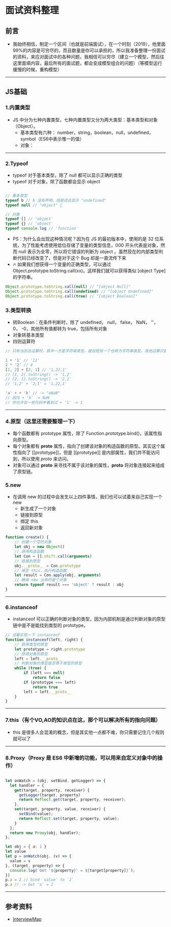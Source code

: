 # 面试资料整理

## 前言

- 我始终相信，制定一个区间（也就是前端面试），在一个时刻（2019），他里面99%的内容是可穷尽的，而且数量是你可以承担的，所以我准备整理一份面试的资料，来应对面试中的各种问题，我相信可以穷尽（建立一个模型，然后往这里面填内容，最后所有的面试题，都会变成模型组合的问题）（等模型运行缓慢的时候，重构模型）

---

## JS基础

### 1.内置类型

- JS 中分为七种内置类型，七种内置类型又分为两大类型：基本类型和对象（Object）。
  - 基本类型有六种： number，string，boolean，null，undefined，symbol（ES6中表示惟一的值）
  - 对象：

---

### 2.Typeof

- typeof 对于基本类型，除了 null 都可以显示正确的类型
- typeof 对于对象，除了函数都会显示 object

```javascript

// 基本类型
typeof b // b 没有声明，但是还会显示 "undefined"
typeof null // "object" 🐔

// 对象
typeof [] // 'object'
typeof {} // 'object'
typeof console.log // 'function'

```

- PS：为什么会出现这种情况呢？因为在 JS 的最初版本中，使用的是 32 位系统，为了性能考虑使用低位存储了变量的类型信息，000 开头代表是对象，然而 null 表示为全零，所以将它错误的判断为 object 。虽然现在的内部类型判断代码已经改变了，但是对于这个 Bug 却是一直流传下来
- 🔥 如果我们想获得一个变量的正确类型，可以通过 Object.prototype.toString.call(xx)。这样我们就可以获得类似 [object Type] 的字符串。

```javascript
Object.prototype.toString.call(null) // "[object Null]"
Object.prototype.toString.call(undefined) // "[object Undefined]"
Object.prototype.toString.call(true) // "[object Boolean]"
```


### 3.类型转换

- 转Boolean：在条件判断时，除了 undefined， null， false， NaN， ''， 0， -0，其他所有值都转为 true，包括所有对象
- 对象转基本类型
- 四则运算符

```javascript
// 只有当加法运算时，其中一方是字符串类型，就会把另一个也转为字符串类型。其他运算只要其中一方是数字，那么另一方就转为数字。并且加法运算会触发三种类型转换：将值转换为原始值，转换为数字，转换为字符串

1 + '1' // '11'
2 * '2' // 4
[1, 2] + [2, 1] // '1,22,1'
// [1, 2].toString() -> '1,2'
// [2, 1].toString() -> '2,1'
// '1,2' + '2,1' = '1,22,1'

'a' + + 'b' // -> "aNaN"
// 因为 + 'b' -> NaN
// 你也许在一些代码中看到过 + '1' -> 1

```

---

### 4.原型（这里还需要整理一下）

- 每个函数都有 prototype 属性，除了 Function.prototype.bind()，该属性指向原型。
- 每个对象都有 __proto__ 属性，指向了创建该对象的构造函数的原型。其实这个属性指向了 [[prototype]]，但是 [[prototype]] 是内部属性，我们并不能访问到，所以使用 _proto_ 来访问。
- 对象可以通过 __proto__ 来寻找不属于该对象的属性，__proto__ 将对象连接起来组成了原型链。

### 5.new

- 在调用 new 的过程中会发生以上四件事情，我们也可以试着来自己实现一个 new
  - 新生成了一个对象
  - 链接到原型
  - 绑定 this
  - 返回新对象

```javascript
function create() {
    // 创建一个空的对象
    let obj = new Object()
    // 获得构造函数
    let Con = [].shift.call(arguments)
    // 链接到原型
    obj.__proto__ = Con.prototype
    // 绑定 this，执行构造函数
    let result = Con.apply(obj, arguments)
    // 确保 new 出来的是个对象
    return typeof result === 'object' ? result : obj
}
```

---

### 6.instanceof

- instanceof 可以正确的判断对象的类型，因为内部机制是通过判断对象的原型链中是不是能找到类型的 prototype。

```javascript
// 试着实现一下 instanceof
function instanceof(left, right) {
    // 获得类型的原型
    let prototype = right.prototype
    // 获得对象的原型
    left = left.__proto__
    // 判断对象的类型是否等于类型的原型
    while (true) {
    	if (left === null)
    		return false
    	if (prototype === left)
    		return true
    	left = left.__proto__
    }
}
```

---

### 7.this（有个VO,AO的知识点在这，那个可以解决所有的指向问题）

- this 是很多人会混淆的概念，但是其实他一点都不难，你只需要记住几个规则就可以了

---

### 8.Proxy（Proxy 是 ES6 中新增的功能，可以用来自定义对象中的操作）

```javascript

let onWatch = (obj, setBind, getLogger) => {
  let handler = {
    get(target, property, receiver) {
      getLogger(target, property)
      return Reflect.get(target, property, receiver);
    },
    set(target, property, value, receiver) {
      setBind(value);
      return Reflect.set(target, property, value);
    }
  };
  return new Proxy(obj, handler);
};

let obj = { a: 1 }
let value
let p = onWatch(obj, (v) => {
  value = v
}, (target, property) => {
  console.log(`Get '${property}' = ${target[property]}`);
})
p.a = 2 // bind `value` to `2`
p.a // -> Get 'a' = 2

```





---

## 参考资料

- [InterviewMap](https://yuchengkai.cn/docs/)
